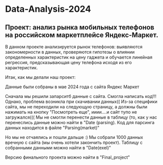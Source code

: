 # Data-Analysis-2024
## Проект: анализ рынка мобильных телефонов на российском маркетплейсе Яндекс-Маркет. 

В данном проекте анализируется рынок телефонов: выявляются закономерности в данных, проверяются гипотезы о влиянии определенных характеристик на цену гаджета и обучается линейная регрессия, предсказывающая цену телефона исходя из его характеристик.

Итак, как мы делали наш проект:

Данные были собраны в мае 2024 года с сайта Яндекс Маркет

Сначала мы решили запарситб данные с сайта. Смогла написать код!!! Однако, проблема возникла при скачивании данных(( Из-за специфики сайта, мы не переходили на следующую страницу, а должны были нажимать на кнопку "Посмотреть еще", ииии....и сайт тупо не загружался((( Мы не смогли перенести данные в таблицу (то, как у нас перенеслись данные можно найти в "Date (parsing). Код для парсинга данных находится в файле "Parsing(market)"

Но мы не отчаялись и пошли дальше :) Мы собрали 1000 данных вречную с сайта (мы очень хотели закончить проект). Таблицу с собранными данными можно найти в "Date(exel)"

Версию финального проекта можно найти в "Final_project"
